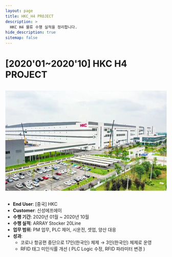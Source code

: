 ```yaml
---
layout: page
title: HKC_H4 PROJECT
description: >
  HKC H4 물류 수행 실적을 정리합니다.
hide_description: true
sitemap: false
---
```

# [2020'01~2020'10] HKC H4 PROJECT

<img src="/assets/img/blog/HKC_H4.png" alt="HKC H4(중국)" style="max-width:100%; height:auto; margin: 1em 0;" />

- **End User**: [중국] HKC
- **Customer**: 신성에프에이
- **수행 기간**: 2020년 01월 ~ 2020년 10월
- **수행 실적**: ARRAY Stocker 20Line
- **업무 범위**: PM 업무, PLC 제어, 시운전, 셋업, 양산 대응
- **성과**:
  - 코로나 항공편 중단으로 17인(한국인) 체제 → 3인(한국인) 체제로 운영
  - RFID 태그 미인식률 개선 ( PLC Logic 수정, RFID 파라미터 변경 )

